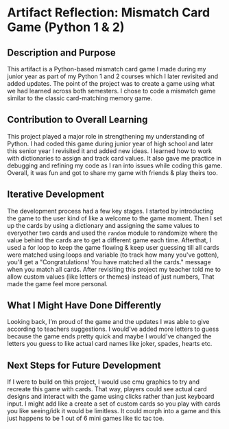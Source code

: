 # Artifact Reflection: Mismatch Card Game (Python 1 & 2)

## Description and Purpose
This artifact is a Python-based mismatch card game I made during my junior year as part of my Python 1 and 2 courses which I later revisited and added updates. The point of the project was to create a game using what we had learned across both semesters. I chose to code a mismatch game similar to the classic card-matching memory game.

## Contribution to Overall Learning
This project played a major role in strengthening my understanding of Python. I had coded this game during junior year of high school and later this senior year I revisited it and added new ideas. I learned how to work with dictionaries to assign and track card values. It also gave me practice in debugging and refining my code as I ran into issues while coding this game. Overall, it was fun and got to share my game with friends & play theirs too.

## Iterative Development
The development process had a few key stages. I started by introducting the game to the user kind of like a welcome to the game moment. Then I set up the cards by using a dictionary and assigning the same values to everyother two cards and used the ```random``` module to randomize where the value behind the cards are to get a different game each time. Afterthat, I used a for loop to keep the game flowing & keep user guessing till all cards were matched using loops and variable (to track how many you've gotten), you'll get a "Congratulations! You have matched all the cards." message when you match all cards. After revisiting this project my teacher told me to allow custom values (like letters or themes) instead of just numbers, That made the game feel more personal.


## What I Might Have Done Differently
Looking back, I’m proud of the game and the updates I was able to give according to teachers suggestions. I would've added more letters to guess because the game ends pretty quick and maybe I would've changed the letters you guess to like actual card names like joker, spades, hearts etc.

## Next Steps for Future Development
If I were to build on this project, I would use cmu graphics to try and recreate this game with cards. That way, players could see actual card designs and interact with the game using clicks rather than just keyboard input. I might add like a create a set of custom cards so you play with cards you like seeing/idk it would be limitless. It could morph into a game and this just happens to be 1 out of 6 mini games like tic tac toe.
